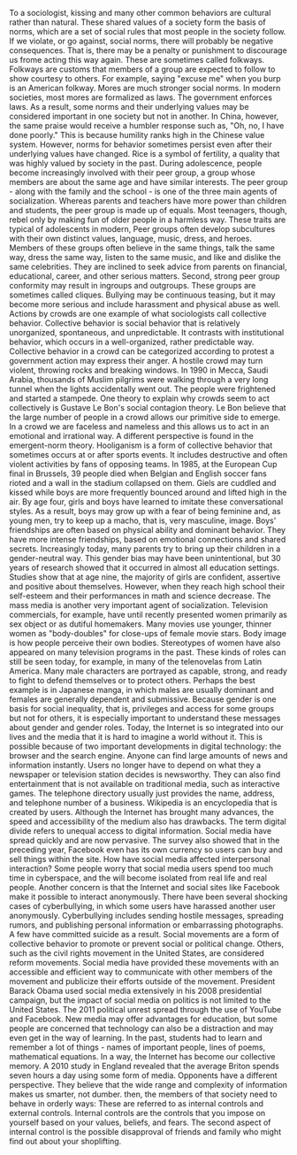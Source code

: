 To a sociologist, kissing and many other common behaviors are cultural rather than natural.
These shared values of a society form the basis of norms, which are a set of social rules that most people in the society follow.
If we violate, or go against, social norms, there will probably be negative consequences.
That is, there may be a penalty or punishment to discourage us frome acting this way again.
These are sometimes called folkways.
Folkways are customs that members of a group are expected to follow to show courtesy to others.
For example, saying "excuse me" when you burp is an American folkway.
Mores are much stronger social norms.
In modern societies, most mores are formalized as laws.
The government enforces laws.
As a result, some norms and their underlying values may be considered important in one society but not in another.
In China, however, the same praise would receive a humbler response such as, "Oh, no, I have done poorly."
This is because humility ranks high in the Chinese value system.
However, norms for behavior sometimes persist even after their underlying values have changed.
Rice is a symbol of fertility, a quality that was highly valued by society in the past.
During adolescence, people become increasingly involved with their peer group, a group whose members are about the same age and have similar interests.
The peer group - along with the family and the school - is one of the three main agents of socialization.
Whereas parents and teachers have more power than children and students, the peer group is made up of equals.
Most teenagers, though, rebel only by making fun of older people in a harmless way.
These traits are typical of adolescents in modern,
Peer groups often develop subcultures with their own distinct values, language, music, dress, and heroes.
Members of these groups often believe in the same things, talk the same way, dress the same way, listen to the same music, and like and dislike the same celebrities.
They are inclined to seek advice from parents on financial, educational, career, and other serious matters.
Second, strong peer group conformity may result in ingroups and outgroups.
These groups are sometimes called cliques.
Bullying may be continuous teasing, but it may become more serious and include harassment and physical abuse as well.
Actions by crowds are one example of what sociologists call collective behavior.
Collective behavior is social behavior that is relatively unorganized, spontaneous, and unpredictable.
It contrasts with institutional behavior, which occurs in a well-organized, rather predictable way.
Collective behavior in a crowd can be categorized according to protest a government action may express their anger.
A hostile crowd may turn violent, throwing rocks and breaking windows.
In 1990 in Mecca, Saudi Arabia, thousands of Muslim pilgrims were walking through a very long tunnel when the lights accidentally went out.
The people were frightened and started a stampede.
One theory to explain why crowds seem to act collectively is Gustave Le Bon's social contagion theory.
Le Bon believe that the large number of people in a crowd allows our primitive side to emerge.
In a crowd we are faceless and nameless and this allows us to act in an emotional and irrational way.
A different perspective is found in the emergent-norm theory.
Hooliganism is a form of collective behavior that sometimes occurs at or after sports events.
It includes destructive and often violent activities by fans of opposing teams.
In 1985, at the European Cup final in Brussels, 39 people died when Belgian and English soccer fans rioted and a wall in the stadium collapsed on them.
Giels are cuddled and kissed while boys are more frequently bounced around and lifted high in the air.
By age four, girls and boys have learned to imitate these conversational styles.
As a result, boys may grow up with a fear of being feminine and, as young men, try to keep up a macho, that is, very masculine, image.
Boys' friendships are often based on physical ability and dominant behavior.
They have more intense friendships, based on emotional connections and shared secrets.
Increasingly today, many parents try to bring up their children in a gender-neutral way.
This gender bias may have been unintentional, but 30 years of research showed that it occurred in almost all education settings.
Studies show that at age nine, the majority of girls are confident, assertive and positive about themselves.
However, when they reach high school their self-esteem and their performances in math and science decrease.
The mass media is another very important agent of socialization.
Television commercials, for example, have until recently presented women primarily as sex object or as dutiful homemakers.
Many movies use younger, thinner women as "body-doubles" for close-ups of female movie stars.
Body image is how people perceive their own bodies.
Stereotypes of women have also appeared on many television programs in the past.
These kinds of roles can still be seen today, for example, in many of the telenovelas from Latin America.
Many male characters are portrayed as capable, strong, and ready to fight to defend themselves or to protect others.
Perhaps the best example is in Japanese manga, in which males are usually dominant and females are generally dependent and submissive.
Because gender is one basis for social inequality, that is, privileges and access for some groups but not for others, it is especially important to understand these messages about gender and gender roles.
Today, the Internet is so integrated into our lives and the media that it is hard to imagine a world without it.
This is possible because of two important developments in digital technology: the browser and the search engine.
Anyone can find large amounts of news and information instantly.
Users no longer have to depend on what they a newspaper or television station decides is newsworthy.
They can also find entertainment that is not available on traditional media, such as interactive games.
The telephone directory usually just provides the name, address, and telephone number of a business.
Wikipedia is an encyclopedia that is created by users.
Although the Internet has brought many advances, the speed and accessibility of the medium also has drawbacks.
The term digital divide refers to unequal access to digital information.
Social media have spread quickly and are now pervasive.
The survey also showed that in the preceding year,
Facebook even has its own currency so users can buy and sell things within the site.
How have social media affected interpersonal interaction?
Some people worry that social media users spend too much time in cyberspace, and the will become isolated from real life and real people.
Another concern is that the Internet and social sites like Facebook make it possible to interact anonymously.
There have been several shocking cases of cyberbullying, in which some users have harassed another user anonymously.
Cyberbullying includes sending hostile messages, spreading rumors, and publishing personal information or embarrassing photographs.
A few have committed suicide as a result.
Social movements are a form of collective behavior to promote or prevent social or political change.
Others, such as the civil rights movement in the United States, are considered reform movements.
Social media have provided these movements with an accessible and efficient way to communicate with other members of the movement and publicize their efforts outside of the movement.
President Barack Obama used social media extensively in his 2008 presidential campaign, but the impact of social media on politics is not limited to the United States.
The 2011 political unrest spread through the use of YouTube and Facebook.
New media may offer advantages for education, but some people are concerned that technology can also be a distraction and may even get in the way of learning.
In the past, students had to learn and remember a lot of things - names of important people, lines of poems, mathematical equations.
In a way, the Internet has become our collective memory.
A 2010 study in England revealed that the average Briton spends seven hours a day using some form of media.
Opponents have a different perspective.
They believe that the wide range and complexity of information makes us smarter, not dumber.
 then, the members of that society need to behave in orderly ways:
 These are referred to as internal controls and external controls.
 Internal controls are the controls that you impose on yourself based on your values, beliefs, and fears.
 The second aspect of internal control is the possible disapproval of friends and family who might find out about your shoplifting.
